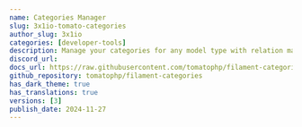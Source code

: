 ```yaml
---
name: Categories Manager
slug: 3x1io-tomato-categories
author_slug: 3x1io
categories: [developer-tools]
description: Manage your categories for any model type with relation manager integration for TomatoPHP
discord_url:
docs_url: https://raw.githubusercontent.com/tomatophp/filament-categories/master/README.md
github_repository: tomatophp/filament-categories
has_dark_theme: true
has_translations: true
versions: [3]
publish_date: 2024-11-27
---
```

